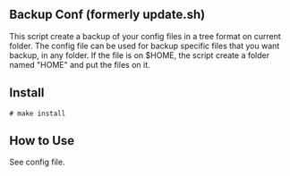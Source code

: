 Backup Conf (formerly update.sh)
---------------------------

This script create a backup of your config files in a tree format
on current folder. The config file can be used for backup specific
files that you want backup, in any folder. If the file is on $HOME,
the script create a folder named "HOME" and put the files on it.


Install
-------

    # make install

How to Use
----------

See config file.
